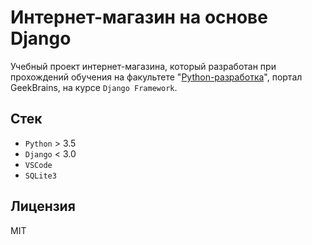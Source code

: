 # Интернет-магазин на основе Django

Учебный проект интернет-магазина, который разработан при прохождений обучения на
факультете "[Python-разработка](https://gb.ru/geek_university/python)", портал GeekBrains, на курсе `Django Framework`.

## Стек

* `Python` > 3.5
* `Django` < 3.0
* `VSCode`
* `SQLite3`

## Лицензия

MIT